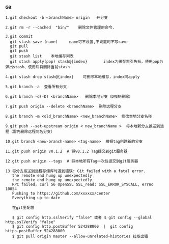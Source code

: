 **Git**

    1.git checkout -b <branchName> origin   开分支
    
    2.git rm -r --cached  "bin/"    删除文件管理的命令.
    
    3.git commit
      git stash save (name)     name可不设置,不设置时不写save
      git pull 
      git push
      git stash list    本地缓存列表
      git stash apply(pop) stash@{index}       index为缓存索引角标，使用pop为弹出stash、使用后将删除当前stash
    
    4.git stash drop stash@{index}    可删除本地缓存，index同apply
    
    5.git branch -a  查看所有分支
    
    6.git branch -d(-D) <branchName>   删除本地分支（D强制删除）
    
    7.git push origin --delete <branchName>  删除远程分支
    
    8.git branch -m <old_branchName> <new_branchName>  修改本地分支名称
    
    9.git push --set-upstream origin < new_branchName >  将本地新分支推送到远程（需先删除远程同名分支）
    
    10.git branch <new-branch-name> <tag-name>  根据tag创建新的分支
    
    11.git push origin v0.1.2  # 将v0.1.2 Tag提交到git服务器
    
    12.git push origin --tags  # 将本地所有Tag一次性提交到git服务器
    
    13.将分支推送到远程存储库时遇到错误: Git failed with a fatal error.
       the remote end hung up unexpectedly
       the remote end hung up unexpectedly
       RPC failed; curl 56 OpenSSL SSL_read: SSL_ERROR_SYSCALL, errno 10054
       Pushing to https://github.com/xxxxxx/center
       Everything up-to-date
       
       在git里配置
      
       $ git config http.sslVerify "false" 或者 $ git config --global http.sslVerify "false"
       $ git config http.postBuffer 524288000  |  git config https.postBuffer 524288000
       $ git pull origin master --allow-unrelated-histories 拉取出错
